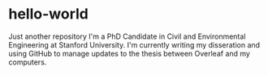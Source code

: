 # hello-world
Just another repository
I'm a PhD Candidate in Civil and Environmental Engineering at Stanford University. I'm currently writing my disseration and using GitHub to manage updates to the thesis between Overleaf and my computers.
